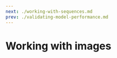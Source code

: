 ```yaml
---
next: ./working-with-sequences.md
prev: ./validating-model-performance.md
---
```

# Working with images